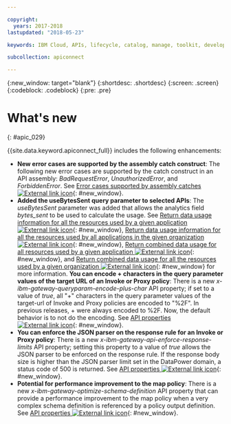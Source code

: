 ```yaml
---

copyright:
  years: 2017-2018
lastupdated: "2018-05-23"

keywords: IBM Cloud, APIs, lifecycle, catalog, manage, toolkit, develop, dev portal

subcollection: apiconnect

---
```


{:new_window: target="blank"}
{:shortdesc: .shortdesc}
{:screen: .screen}
{:codeblock: .codeblock}
{:pre: .pre}

# What's new
{: #apic_029}

{{site.data.keyword.apiconnect_full}} includes the following enhancements:


- **New error cases are supported by the assembly catch construct**: The following new error cases are supported by the catch construct in an API assembly: *BadRequestError*, *UnauthorizedError*, and *ForbiddenError*. See [Error cases supported by assembly catches ![External link icon](../icons/launch-glyph.svg "External link icon")](https://www.ibm.com/support/knowledgecenter/en/SSFS6T/com.ibm.apic.toolkit.doc/ref_toolkit_catch_errors.html){: #new_window}.
- **Added the useBytesSent query parameter to selected APIs**: The *useBytesSent* parameter was added that allows the analytics field *bytes_sent* to be used to calculate the usage. See [Return data usage information for all the resources used by a given application ![External link icon](../icons/launch-glyph.svg "External link icon")](https://www.ibm.com/support/knowledgecenter/en/SSFS6T/com.ibm.apic.apirest.doc/apirest_reference_topics/rest_op_portal_orgs__orgID__analytics_apps__appID__data-usageGET.html){: #new_window}, [Return data usage information for all the resources used by all applications in the given organization ![External link icon](../icons/launch-glyph.svg "External link icon")](https://www.ibm.com/support/knowledgecenter/en/SSFS6T/com.ibm.apic.apirest.doc/apirest_reference_topics/rest_op_portal_orgs__orgID__analytics_apps_data-usageGET.html){: #new_window}, [Return combined data usage for all resources used by a given application ![External link icon](../icons/launch-glyph.svg "External link icon")](https://www.ibm.com/support/knowledgecenter/en/SSFS6T/com.ibm.apic.apirest.doc/apirest_reference_topics/rest_op_portal_orgs__orgID__analytics_apps__appID__data-usage_allGET.html){: #new_window}, and [Return combined data usage for all the resources used by a given organization ![External link icon](../icons/launch-glyph.svg "External link icon")](https://www.ibm.com/support/knowledgecenter/en/SSFS6T/com.ibm.apic.apirest.doc/apirest_reference_topics/rest_op_portal_orgs__orgID__analytics_data-usage_allGET.html){: #new_window} for more information.
**You can encode + characters in the query parameter values of the target URL of an Invoke or Proxy policy**: There is a new *x-ibm-gateway-queryparam-encode-plus-char* API property; if set to a value of *true*, all "+" characters in the query parameter values of the target-url of Invoke and Proxy policies are encoded to "%2F". In previous releases, + were always encoded to %2F. Now, the default behavior is to not do the encoding. See [API properties ![External link icon](../icons/launch-glyph.svg "External link icon")](https://www.ibm.com/support/knowledgecenter/en/SSFS6T/com.ibm.apic.toolkit.doc/configuration_props.html){: #new_window}.
- **You can enforce the JSON parser on the response rule for an Invoke or Proxy policy**: There is a new *x-ibm-gateway-api-enforce-response-limits* API property; setting this property to a value of *true* allows the JSON parser to be enforced on the response rule. If the response body size is higher than the JSON parser limit set in the DataPower domain, a status code of 500 is returned. See [API properties ![External link icon](../icons/launch-glyph.svg "External link icon")](https://www.ibm.com/support/knowledgecenter/en/SSFS6T/com.ibm.apic.toolkit.doc/configuration_props.html){: #new_window}.
- **Potential for performance improvement to the map policy**: There is a new *x-ibm-gateway-optimize-schema-definition* API property that can provide a performance improvement to the map policy when a very complex schema definition is referenced by a policy output definition. See [API properties ![External link icon](../icons/launch-glyph.svg "External link icon")](https://www.ibm.com/support/knowledgecenter/en/SSFS6T/com.ibm.apic.toolkit.doc/configuration_props.html){: #new_window}.
